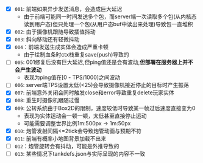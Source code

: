 - [x] `001`: 前端如果异步发送消息，会造成巨大延迟
     - 由于前端可能同一时间发送多个包，而server端一次读取多个包(从内核态读到用户态)但只处理一个包(从用户态buf中读出来处理)导致包一直堆积
- [x] `002`: 由于摄像机跟随导致插值抖动
- [x] `003`: 斜向移动还有轻微抖动
- [x] `004`：前端发送生成实体会造成严重卡顿
     - 由于绘制血条时ctx栈重复save(push)导致的
- [ ] `005`: 001修复后没有巨大延迟,但ping值还是会有波动,**但部署在服务器上并不会产生波动**
     - 表现为ping值在[0 - TPS/1000]之间波动
- [ ] `006`: server端TPS设置太低(<25)会导致摄像机接近停止的目标时产生振荡
- [x] `007`: 前端意外关闭会同时触发close和error导致重复delete玩家实体
- [x] `008`: 重生时摄像机跟随过慢
- [x] `009`: 公转系统由于Box2D的限制，速度较低时导致某一帧过后速度直接变为0
     - 表现为实体运动会一顿一顿，太低甚至直接停止运动
     - 可能需要调整世界比例1m:500px -> 1m:50px
- [x] `010`: 炮管发射间隔<=2tick会导致炮管动画与预期不符
- [x] `011`: 前端有概率小地图背景加载不出来
- [ ] `012`：炮管旋转会有抖动，可能是外推导致的
- [ ] `013`: 某些情况下tankdefs.json与实际呈现的内容不一致
